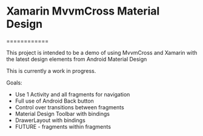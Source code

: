 # Xamarin MvvmCross Material Design
============

This project is intended to be a demo of using MvvmCross and Xamarin with the latest design elements from Android Material Design

This is currently a work in progress.

Goals:
- Use 1 Activity and all fragments for navigation
- Full use of Android Back button
- Control over transitions between fragments
- Material Design Toolbar with bindings
- DrawerLayout with bindings
- FUTURE - fragments within fragments